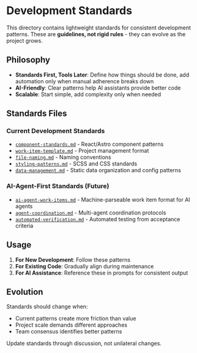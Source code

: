 # Development Standards

This directory contains lightweight standards for consistent development patterns. These are **guidelines, not rigid rules** - they can evolve as the project grows.

## Philosophy

- **Standards First, Tools Later**: Define how things should be done, add automation only when manual adherence breaks down
- **AI-Friendly**: Clear patterns help AI assistants provide better code
- **Scalable**: Start simple, add complexity only when needed

## Standards Files

### Current Development Standards
- [`component-standards.md`](./component-standards.md) - React/Astro component patterns
- [`work-item-template.md`](./work-item-template.md) - Project management format
- [`file-naming.md`](./file-naming.md) - Naming conventions
- [`styling-patterns.md`](./styling-patterns.md) - SCSS and CSS standards
- [`data-management.md`](./data-management.md) - Static data organization and config patterns

### AI-Agent-First Standards (Future)
- [`ai-agent-work-items.md`](./ai-agent-work-items.md) - Machine-parseable work item format for AI agents
- [`agent-coordination.md`](./agent-coordination.md) - Multi-agent coordination protocols
- [`automated-verification.md`](./automated-verification.md) - Automated testing from acceptance criteria

## Usage

1. **For New Development**: Follow these patterns
2. **For Existing Code**: Gradually align during maintenance
3. **For AI Assistance**: Reference these in prompts for consistent output

## Evolution

Standards should change when:
- Current patterns create more friction than value
- Project scale demands different approaches
- Team consensus identifies better patterns

Update standards through discussion, not unilateral changes.